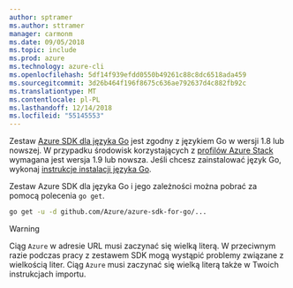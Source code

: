 ```yaml
---
author: sptramer
ms.author: sttramer
manager: carmonm
ms.date: 09/05/2018
ms.topic: include
ms.prod: azure
ms.technology: azure-cli
ms.openlocfilehash: 5df14f939efdd0550b49261c88c8dc6518ada459
ms.sourcegitcommit: 3d26b464f196f8675c636ae792637d4c882fb92c
ms.translationtype: MT
ms.contentlocale: pl-PL
ms.lasthandoff: 12/14/2018
ms.locfileid: "55145553"
---
```

Zestaw [Azure SDK dla języka Go](https://github.com/Azure/azure-sdk-for-go) jest zgodny z językiem Go w wersji 1.8 lub nowszej. W przypadku środowisk korzystających z [profilów Azure Stack](/azure/azure-stack/user/azure-stack-version-profiles-go) wymagana jest wersja 1.9 lub nowsza.
Jeśli chcesz zainstalować język Go, wykonaj [instrukcje instalacji języka Go](https://golang.org/doc/install).

Zestaw Azure SDK dla języka Go i jego zależności można pobrać za pomocą polecenia `go get`.

```bash
go get -u -d github.com/Azure/azure-sdk-for-go/...
```

> [!WARNING]
> Ciąg `Azure` w adresie URL musi zaczynać się wielką literą. W przeciwnym razie podczas pracy z zestawem SDK mogą wystąpić problemy związane z wielkością liter. Ciąg `Azure` musi zaczynać się wielką literą także w Twoich instrukcjach importu.
